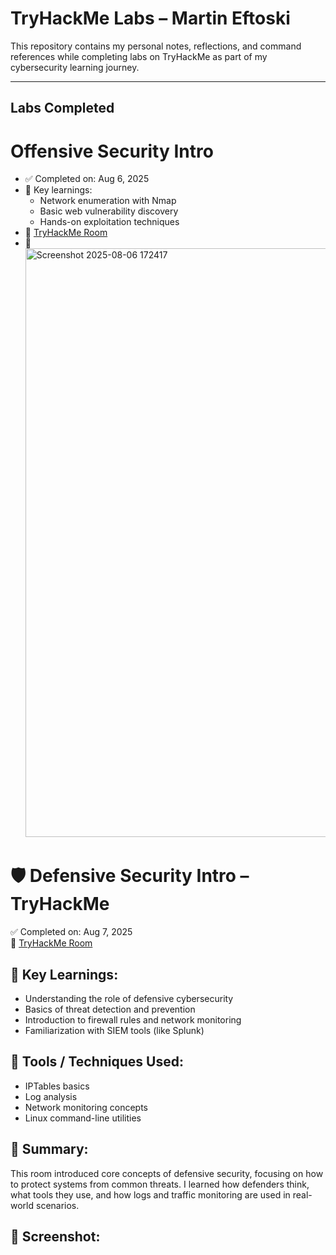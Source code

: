 # TryHackMe Labs – Martin Eftoski

This repository contains my personal notes, reflections, and command references while completing labs on TryHackMe as part of my cybersecurity learning journey.

---

## Labs Completed

# Offensive Security Intro

- ✅ Completed on: Aug 6, 2025
- 🧠 Key learnings:
  - Network enumeration with Nmap
  - Basic web vulnerability discovery
  - Hands-on exploitation techniques
- 🔗 [TryHackMe Room](https://tryhackme.com/room/offensivesecurityintro)
- 📸 <img width="1919" height="942" alt="Screenshot 2025-08-06 172417" src="https://github.com/user-attachments/assets/2748311f-7646-4b58-a2ae-487ac2dc9cb1" />



# 🛡️ Defensive Security Intro – TryHackMe


✅ Completed on: Aug 7, 2025  
🔗 [TryHackMe Room](https://tryhackme.com/room/defensivesecurityintro)

## 🧠 Key Learnings:
- Understanding the role of defensive cybersecurity
- Basics of threat detection and prevention
- Introduction to firewall rules and network monitoring
- Familiarization with SIEM tools (like Splunk)

## 🔧 Tools / Techniques Used:
- IPTables basics
- Log analysis
- Network monitoring concepts
- Linux command-line utilities

## 📝 Summary:
This room introduced core concepts of defensive security, focusing on how to protect systems from common threats.
I learned how defenders think, what tools they use, and how logs and traffic monitoring are used in real-world scenarios.

## 📸 Screenshot:





